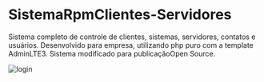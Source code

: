 # SistemaRpmClientes-Servidores
Sistema completo de controle de clientes, sistemas, servidores, contatos e usuários. Desenvolvido para empresa, utilizando php puro com a template AdminLTE3. Sistema modificado para publicaçãoOpen Source.

<img srv="/capturas_readMe/login" alt="login"/>

